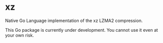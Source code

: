 # xz

Native Go Language implementation of the xz LZMA2 compression.

This Go package is currently under development. You cannot use it even at your
own risk.
